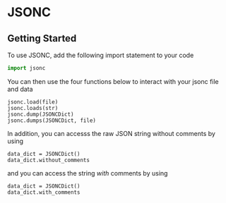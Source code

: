 # JSONC

## Getting Started

To use JSONC, add the following import statement to your code

```python
import jsonc
```

You can then use the four functions below to interact with your jsonc file and data

```
jsonc.load(file)
jsonc.loads(str)
jsonc.dump(JSONCDict)
jsonc.dumps(JSONCDict, file)
```

In addition, you can accesss the raw JSON string without comments by using

```
data_dict = JSONCDict()
data_dict.without_comments
```

and you can access the string _with_ comments by using

```
data_dict = JSONCDict()
data_dict.with_comments
```


